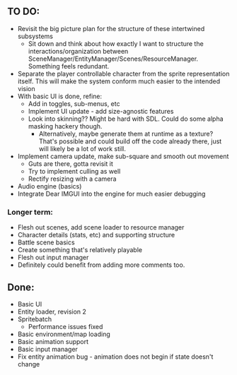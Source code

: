 
## TO DO:

- Revisit the big picture plan for the structure of these intertwined subsystems
    - Sit down and think about how exactly I want to structure the interactions/organization between SceneManager/EntityManager/Scenes/ResourceManager. Something feels redundant.
- Separate the player controllable character from the sprite representation itself. This will make the system conform much easier to the intended vision
- With basic UI is done, refine:
  - Add in toggles, sub-menus, etc
  - Implement UI update - add size-agnostic features
  - Look into skinning?? Might be hard with SDL. Could do some alpha masking hackery though.
    - Alternatively, maybe generate them at runtime as a texture? That's possible and could build off the code already there, just will likely be a lot of work still.
 - Implement camera update, make sub-square and smooth out movement
    - Guts are there, gotta revisit it
    - Try to implement culling as well
    - Rectify resizing with a camera
 - Audio engine (basics)
 - Integrate Dear IMGUI into the engine for much easier debugging

### Longer term:

 - Flesh out scenes, add scene loader to resource manager
 - Character details (stats, etc) and supporting structure
 - Battle scene basics
 - Create something that's relatively playable
 - Flesh out input manager
 - Definitely could benefit from adding more comments too.

## Done:
 - Basic UI
 - Entity loader, revision 2
 - Spritebatch
   - Performance issues fixed
 - Basic environment/map loading
 - Basic animation support
 - Basic input manager
 - Fix entity animation bug - animation does not begin if state doesn't change